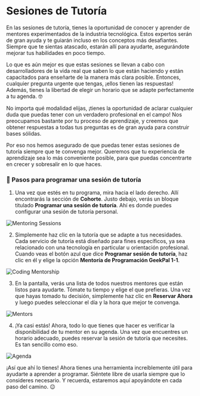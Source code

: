 # Sesiones de Tutoría

En las sesiones de tutoría, tienes la oportunidad de conocer y aprender de mentores experimentados de la industria tecnológica. Estos expertos serán de gran ayuda y te guiarán incluso en los conceptos más desafiantes. Siempre que te sientas atascado, estarán allí para ayudarte, asegurándote mejorar tus habilidades en poco tiempo.

Lo que es aún mejor es que estas sesiones se llevan a cabo con desarrolladores de la vida real que saben lo que están haciendo y están capacitados para enseñarte de la manera más clara posible. Entonces, cualquier pregunta urgente que tengas, ¡ellos tienen las respuestas! Además, tienes la libertad de elegir un horario que se adapte perfectamente a tu agenda. 🤓

No importa qué modalidad elijas, ¡tienes la oportunidad de aclarar cualquier duda que puedas tener con un verdadero profesional en el campo! Nos preocupamos bastante por tu proceso de aprendizaje, y creemos que obtener respuestas a todas tus preguntas es de gran ayuda para construir bases sólidas.

Por eso nos hemos asegurado de que puedas tener estas sesiones de tutoría siempre que te convenga mejor. Queremos que tu experiencia de aprendizaje sea lo más conveniente posible, para que puedas concentrarte en crecer y sobresalir en lo que haces.

### 📆 Pasos para programar una sesión de tutoría

1. Una vez que estés en tu programa, mira hacia el lado derecho. Allí encontrarás la sección de **Cohorte**. Justo debajo, verás un bloque titulado **Programar una sesión de tutoría**. Ahí es donde puedes configurar una sesión de tutoría personal.

![Mentoring Sessions](https://breathecode.herokuapp.com/v1/media/file/mentoring-sessions-png?raw=true)

2. Simplemente haz clic en la tutoría que se adapte a tus necesidades. Cada servicio de tutoría está diseñado para fines específicos, ya sea relacionado con una tecnología en particular u orientación profesional. Cuando veas el botón azul que dice **Programar sesión de tutoría**, haz clic en él y elige la opción **Mentoría de Programación GeekPal 1-1**.

![Coding Mentorship](https://breathecode.herokuapp.com/v1/media/file/coding-mentorship-png?raw=true)

3. En la pantalla, verás una lista de todos nuestros mentores que están listos para ayudarte. Tómate tu tiempo y elige el que prefieras. Una vez que hayas tomado tu decisión, simplemente haz clic en **Reservar Ahora** y luego puedes seleccionar el día y la hora que mejor te convenga.

![Mentors](https://breathecode.herokuapp.com/v1/media/file/mentors-png?raw=true)

4. ¡Ya casi estás! Ahora, todo lo que tienes que hacer es verificar la disponibilidad de tu mentor en su agenda. Una vez que encuentres un horario adecuado, puedes reservar la sesión de tutoría que necesites. Es tan sencillo como eso.

![Agenda](https://breathecode.herokuapp.com/v1/media/file/agenda-png?raw=true)

¡Así que ahí lo tienes! Ahora tienes una herramienta increíblemente útil para ayudarte a aprender a programar. Siéntete libre de usarla siempre que lo consideres necesario. Y recuerda, estaremos aquí apoyándote en cada paso del camino. 😉




